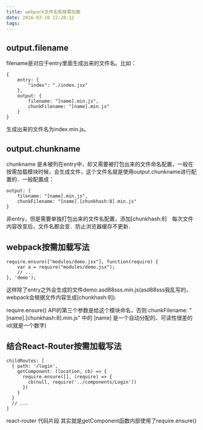 ```yaml
---
title: webpack文件名和按需加载
date: 2016-03-10 12:28:12
tags:
---
```

## output.filename
filename是对应于entry里面生成出来的文件名。比如：
```
{
    entry: {
        "index": "./index.jsx"
    },
    output: {
        filename: "[name].min.js",
        chunkFilename: "[name].min.js"
    }
}
```
生成出来的文件名为index.min.js。
## output.chunkname
chunkname 是未被列在entry中，却又需要被打包出来的文件命名配置，一般在按需加载模块时候，会生成文件，这个文件名就是使用output.chunkname进行配置的．一般配置成：
```
output: {
    filename: "[name].min.js",
    chunkFilename: "[name].[chunkhash:8].min.js"
}
```
非entry，但是需要单独打包出来的文件名配置，添加[chunkhash:8]　每次文件内容改变后，文件名都会变．防止浏览器缓存不更新．

## webpack按需加载写法
```
require.ensure(["modules/demo.jsx"], function(require) {
    var a = require("modules/demo.jsx");
    // ...
}, 'demo');
```
这样除了entry之外会生成的文件demo.asd88sss.min.js(asd88sss我乱写的，webpack会根据文件内容生成[chunkhash:8]).

require.ensure() API的第三个参数是给这个模块命名，否则 chunkFilename: "[name].[chunkhash:8].min.js" 中的 [name] 是一个自动分配的、可读性很差的id(就是一个数字)

## 结合React-Router按需加载写法
```
childRoutes: [
  { path: '/login',
    getComponent: (location, cb) => {
      require.ensure([], (require) => {
        cb(null, require('../components/Login'))
      })
    }
  }
  // ...
]
```
react-router 代码片段 其实就是getComponent函数内部使用了require.ensure()
